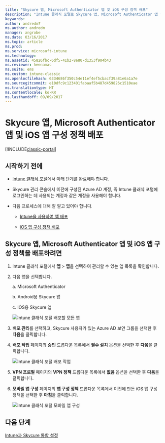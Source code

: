 ```yaml
---
title: "Skycure 앱, Microsoft Authenticator 앱 및 iOS 구성 정책 배포"
description: "Intune 클래식 포털로 Skycure 앱, Microsoft Authenticator 앱 및 iOS 구성 정책을 배포합니다."
keywords: 
author: andredm7
ms.author: andredm
manager: angrobe
ms.date: 03/16/2017
ms.topic: article
ms.prod: 
ms.service: microsoft-intune
ms.technology: 
ms.assetid: 45826fbc-6df5-41b2-8e80-d1353f904b43
ms.reviewer: heenamac
ms.suite: ems
ms.custom: intune-classic
ms.openlocfilehash: 6334686f350c54e11ef4ef5cbacf39a81e6a1a7e
ms.sourcegitcommit: e10dfc9c123401fabaaf5b487d459826c1510eae
ms.translationtype: HT
ms.contentlocale: ko-KR
ms.lasthandoff: 09/09/2017
---
```

# <a name="deploy-skycure-apps-microsoft-authenticator-app-and-ios-app-configuration-policy"></a>Skycure 앱, Microsoft Authenticator 앱 및 iOS 앱 구성 정책 배포

[!INCLUDE[classic-portal](../includes/classic-portal.md)]

## <a name="before-you-begin"></a>시작하기 전에

-   [Intune 클래식 포털](https://manage.microsoft.com/)에서 아래 단계를 완료해야 합니다.

-   Skycure 관리 콘솔에서 이전에 구성된 Azure AD 계정, 즉 Intune 클래식 포털에 로그인하는 데 사용되는 계정과 같은 계정을 사용해야 합니다.

-   다음 프로세스에 대해 잘 알고 있어야 합니다.

    -   [Intune을 사용하여 앱 배포](/intune-classic/deploy-use/deploy-apps-in-microsoft-intune)

    -   [iOS 앱 구성 정책 배포](/intune-classic/deploy-use/configure-ios-apps-with-mobile-app-configuration-policies-in-microsoft-intune)

## <a name="to-deploy-skycure-apps-microsoft-authenticator-app-and-the-ios-app-configuration-policy"></a>Skycure 앱, Microsoft Authenticator 앱 및 iOS 앱 구성 정책을 배포하려면

1.  Intune 클래식 포털에서 **앱** &gt; **앱**을 선택하여 관리할 수 있는 앱 목록을 확인합니다.

2.  다음 앱을 선택합니다.

    a.  Microsoft Authenticator

    b.  Android용 Skycure 앱

    c.  IOS용 Skycure 앱

       ![Intune 클래식 포털 배포할 모든 앱](../media/mtp/skycure-deploy-app-1.png)

3.  **배포 관리**를 선택하고, Skycure 사용자가 있는 Azure AD 보안 그룹을 선택한 후 **다음**을 클릭합니다.

4.  **배포 작업** 페이지의 **승인** 드롭다운 목록에서 **필수 설치** 옵션을 선택한 후 **다음**을 클릭합니다.

    ![Intune 클래식 포털 배포 작업](../media/mtp/skycure-deploy-app-2.png)

5.  **VPN 프로필** 페이지의 **VPN 정책** 드롭다운 목록에서 **없음** 옵션을 선택한 후 **다음**을 클릭합니다.

6.  **모바일 앱 구성** 페이지의 **앱 구성 정책** 드롭다운 목록에서 이전에 만든 iOS 앱 구성 정책을 선택한 후 **마침**을 클릭합니다.

    ![Intune 클래식 포털 모바일 앱 구성](../media/mtp/skycure-deploy-app-3.png)

## <a name="next-steps"></a>다음 단계

[Intune과 Skycure 통합 설정](/intune-classic/deploy-use/setup-the-skycure-integration-with-Intune)
